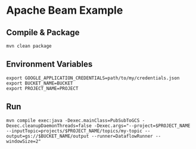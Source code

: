 # Apache Beam Example

## Compile & Package

```
mvn clean package
```

## Environment Variables

```
export GOOGLE_APPLICATION_CREDENTIALS=path/to/my/credentials.json
export BUCKET_NAME=BUCKET
export PROJECT_NAME=PROJECT
```

## Run
```
mvn compile exec:java -Dexec.mainClass=PubSubToGCS -Dexec.cleanupDaemonThreads=false -Dexec.args="--project=$PROJECT_NAME --inputTopic=projects/$PROJECT_NAME/topics/my-topic --output=gs://$BUCKET_NAME/output --runner=DataflowRunner --windowSize=2"
```
##